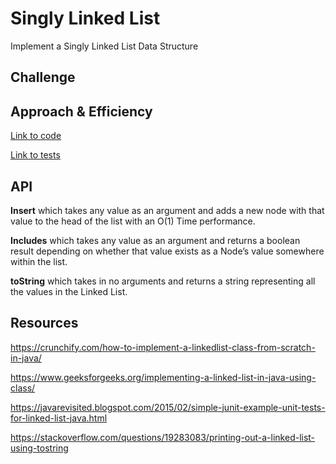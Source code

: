 # Singly Linked List

Implement a Singly Linked List Data Structure

## Challenge

<!-- Description of the challenge -->

## Approach & Efficiency

<!-- What approach did you take? Why? What is the Big O space/time for this approach? -->

[Link to code](../code401challenges/src/main/java/code401challenges/linkedLists/LinkedLists.java)

[Link to tests](../code401challenges/src/test/java/code401challenges/linkedLists/LinkedLists.java)

## API

<!-- Description of each method publicly available to your Linked List -->

**Insert** which takes any value as an argument and adds a new node with that value to the head of the list with an O(1) Time performance.

**Includes** which takes any value as an argument and returns a boolean result depending on whether that value exists as a Node’s value somewhere within the list.

**toString** which takes in no arguments and returns a string representing all the values in the Linked List.

## Resources

https://crunchify.com/how-to-implement-a-linkedlist-class-from-scratch-in-java/

https://www.geeksforgeeks.org/implementing-a-linked-list-in-java-using-class/

https://javarevisited.blogspot.com/2015/02/simple-junit-example-unit-tests-for-linked-list-java.html

https://stackoverflow.com/questions/19283083/printing-out-a-linked-list-using-tostring
